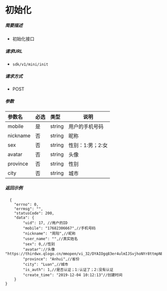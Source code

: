 # 初始化

    
##### 简要描述

- 初始化接口

##### 请求URL
- ` sdk/v1/mini/init `
  
##### 请求方式
- POST 

##### 参数

|参数名|必选|类型|说明|
|:----    |:---|:----- |-----   |
|mobile |是  |string |用户的手机号码   |
|nickname |否  |string | 昵称    |
|sex     |否  |string | 性别：1:男；2:女    |
|avatar     |否  |string | 头像    |
|province     |否  |string | 性别    |
|city     |否  |string | 城市   |

##### 返回示例 

``` 
  {
    "errno": 0,
    "errmsg": "",
    "statusCode": 200,
    "data": {
        "uid": 17, //用户的ID
        "mobile": "17682306667",//手机号码
        "nickname": "周阳",//昵称
        "user_name": "",//真实姓名
        "sex": 0,//性别
        "avatar"://头像 "https://thirdwx.qlogo.cn/mmopen/vi_32/DYAIOgq83er4ulmIJSvjhoNYr8ttmpNEub23SOicsicYgIomNG9lJlOdLibqq1GQdWJFooPTUrGZsGltSpHajysRA/132",
        "province": "Anhui",//省份
        "city": "Luan",//城市
        "is_auth": 1,//是否认证；1:认证了；2:没有认证
        "create_time": "2019-12-04 10:12:13"//创建时间
    }
}
```
